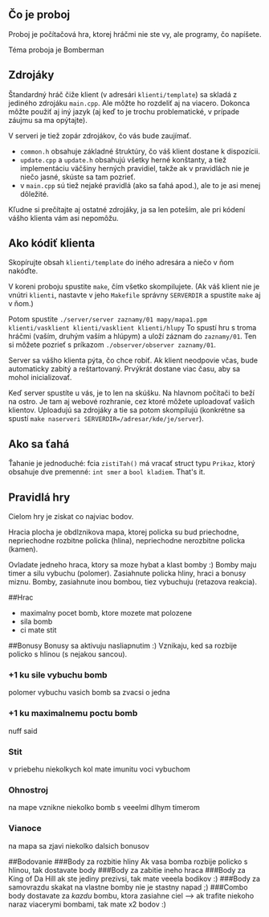 Čo je proboj
------------

Proboj je počítačová hra, ktorej hráčmi nie ste vy, ale programy, čo napíšete.

Téma proboja je Bomberman


Zdrojáky
--------

Štandardný hráč čiže klient (v adresári `klienti/template`) sa skladá z jediného
zdrojáku `main.cpp`. Ale môžte ho rozdeliť aj na viacero. Dokonca môžte použiť
aj iný jazyk (aj keď to je trochu problematické, v prípade záujmu sa ma
opýtajte).

V serveri je tiež zopár zdrojákov, čo vás bude zaujímať.

- `common.h` obsahuje základné štruktúry, čo váš klient dostane k dispozícii.
- `update.cpp` a `update.h` obsahujú všetky herné konštanty, a tiež
  implementáciu väčšiny herných pravidiel, takže ak v pravidlách nie je niečo
  jasné, skúste sa tam pozrieť.
- v `main.cpp` sú tiež nejaké pravidlá (ako sa ťahá apod.), ale to je asi menej
  dôležité.

Kľudne si prečítajte aj ostatné zdrojáky, ja sa len poteším, ale pri kódení
vášho klienta vám asi nepomôžu.


Ako kódiť klienta
-----------------

Skopírujte obsah `klienti/template` do iného adresára a niečo v ňom nakóďte.

V koreni proboju spustite `make`, čím všetko skompilujete. (Ak váš klient nie je
vnútri `klienti`, nastavte v jeho `Makefile` správny `SERVERDIR` a spustite
`make` aj v ňom.)

Potom spustite `./server/server zaznamy/01 mapy/mapa1.ppm klienti/vasklient
klienti/vasklient klienti/hlupy` To spustí hru s troma hráčmi (vaším, druhým
vaším a hlúpym) a uloží záznam do `zaznamy/01`. Ten si môžete pozrieť s príkazom
`./observer/observer zaznamy/01`.

Server sa vášho klienta pýta, čo chce robiť. Ak klient neodpovie včas, bude
automaticky zabitý a reštartovaný. Prvýkrát dostane viac času, aby sa mohol
inicializovať.

Keď server spustíte u vás, je to len na skúšku. Na hlavnom počítači to beží na
ostro. Je tam aj webové rozhranie, cez ktoré môžete uploadovať vašich klientov.
Uploadujú sa zdrojáky a tie sa potom skompilujú (konkrétne sa spustí `make
naserveri SERVERDIR=/adresar/kde/je/server`).


Ako sa ťahá
-----------

Ťahanie je jednoduché: fcia `zistiTah()` má vracať struct typu `Prikaz`, ktorý 
obsahuje dve premenné: `int smer` a `bool kladiem`.
That's it.


Pravidlá hry
------------

Cielom hry je ziskat co najviac bodov.

Hracia plocha je obdlznikova mapa, ktorej policka su bud priechodne,
nepriechodne rozbitne policka (hlina), nepriechodne nerozbitne policka (kamen).

Ovladate jedneho hraca, ktory sa moze hybat a klast bomby :)
Bomby maju timer a silu vybuchu (polomer).
Zasiahnute policka hliny, hraci a bonusy miznu.
Bomby, zasiahnute inou bombou, tiez vybuchuju (retazova reakcia).

##Hrac
- maximalny pocet bomb, ktore mozete mat polozene
- sila bomb
- ci mate stit

##Bonusy
Bonusy sa aktivuju nasliapnutim :)
Vznikaju, ked sa rozbije policko s hlinou (s nejakou sancou).

### +1 ku sile vybuchu bomb
polomer vybuchu vasich bomb sa zvacsi o jedna

### +1 ku maximalnemu poctu bomb 
nuff said

### Stit
v priebehu niekolkych kol mate imunitu voci vybuchom

### Ohnostroj
na mape vznikne niekolko bomb s veeelmi dlhym timerom

### Vianoce
na mapa sa zjavi niekolko dalsich bonusov

##Bodovanie
###Body za rozbitie hliny
Ak vasa bomba rozbije policko s hlinou, tak dostavate body
###Body za zabitie ineho hraca
###Body za King of Da Hill
ak ste jediny prezivsi, tak mate veeela bodikov :)
###Body za samovrazdu
skakat na vlastne bomby nie je stastny napad ;)
###Combo
body dostavate za *kazdu* bombu, ktora zasiahne ciel --> ak trafite niekoho
naraz viacerymi bombami, tak mate x2 bodov :)

